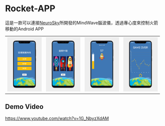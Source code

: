 # Rocket-APP
這是一款可以連接<a href='https://store.neurosky.com/pages/mindwave'>NeuroSky</a>所開發的MindWave腦波儀，透過專心度來控制火箭移動的Android APP
<table>
  <tr>
    <td><img src='https://github.com/huatiz/Rocket-APP/blob/master/asset/screenshot1.png'></td>
    <td><img src='https://github.com/huatiz/Rocket-app/blob/master/asset/screenshot2.png'></td>
    <td><img src='https://github.com/huatiz/Rocket-app/blob/master/asset/screenshot3.png'></td>
    <td><img src='https://github.com/huatiz/Rocket-app/blob/master/asset/screenshot4.png'></td>
  </tr>
</table>

## Demo Video
https://www.youtube.com/watch?v=1G_NbyzXdAM

